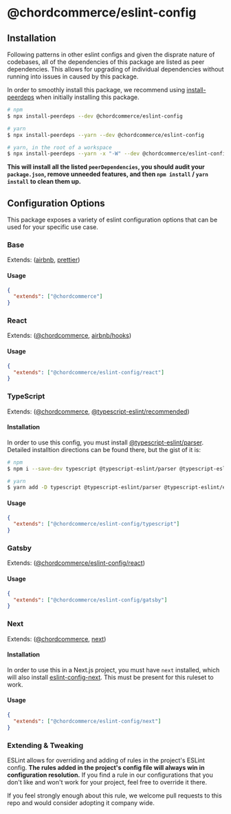# @chordcommerce/eslint-config

## Installation

Following patterns in other eslint configs and given the disprate nature of codebases, all of the dependencies of this
package are listed as peer dependencies. This allows for upgrading of individual dependencies without running into
issues in caused by this package.

In order to smoothly install this package, we recommend using [install-peerdeps](https://www.npmjs.com/package/install-peerdeps)
when initially installing this package.

```bash
# npm
$ npx install-peerdeps --dev @chordcommerce/eslint-config

# yarn
$ npx install-peerdeps --yarn --dev @chordcommerce/eslint-config

# yarn, in the root of a workspace
$ npx install-peerdeps --yarn -x "-W" --dev @chordcommerce/eslint-config
```

**This will install all the listed `peerDependencies`, you should audit your `package.json`, remove unneeded features,
and then `npm install` / `yarn install` to clean them up.**

## Configuration Options

This package exposes a variety of eslint configuration options that can be used for your specific use case.

### Base

Extends: ([airbnb](https://www.npmjs.com/package/eslint-config-airbnb), [prettier](https://github.com/prettier/eslint-config-prettier))

#### Usage

```json
{
  "extends": ["@chordcommerce"]
}
```

### React

Extends: ([@chordcommerce](https://github.com/chordcommerce/code-style/blob/main/eslint-config/index.js), [airbnb/hooks](https://www.npmjs.com/package/eslint-config-airbnb#eslint-config-airbnbhooks))

#### Usage

```json
{
  "extends": ["@chordcommerce/eslint-config/react"]
}
```

### TypeScript

Extends: ([@chordcommerce](https://github.com/chordcommerce/code-style/blob/main/eslint-config/index.js), [@typescript-eslint/recommended](https://github.com/typescript-eslint/typescript-eslint))

#### Installation

In order to use this config, you must install [@typescript-eslint/parser](https://www.npmjs.com/package/@typescript-eslint/eslint-plugin).
Detailed installtion directions can be found there, but the gist of it is:

```bash
# npm
$ npm i --save-dev typescript @typescript-eslint/parser @typescript-eslint/eslint-plugin

# yarn
$ yarn add -D typescript @typescript-eslint/parser @typescript-eslint/eslint-plugin
```

#### Usage

```json
{
  "extends": ["@chordcommerce/eslint-config/typescript"]
}
```

### Gatsby

Extends: ([@chordcommerce/eslint-config/react](https://github.com/chordcommerce/code-style/blob/main/eslint-config/react.js))

#### Usage

```json
{
  "extends": ["@chordcommerce/eslint-config/gatsby"]
}
```

### Next

Extends: ([@chordcommerce](https://github.com/chordcommerce/code-style/blob/main/eslint-config/index.js), [next](https://nextjs.org/docs/basic-features/eslint))

#### Installation

In order to use this in a Next.js project, you must have `next` installed, which will also install [eslint-config-next](https://www.npmjs.com/package/eslint-config-next).
This must be present for this ruleset to work.

#### Usage

```json
{
  "extends": ["@chordcommerce/eslint-config/next"]
}
```

### Extending & Tweaking

ESLint allows for overriding and adding of rules in the project's ESLint config. **The rules added in the project's
config file will always win in configuration resolution.** If you find a rule in our configurations that you don't like
and won't work for your project, feel free to override it there.

If you feel strongly enough about this rule, we welcome pull requests to this repo and would consider adopting it
company wide.
